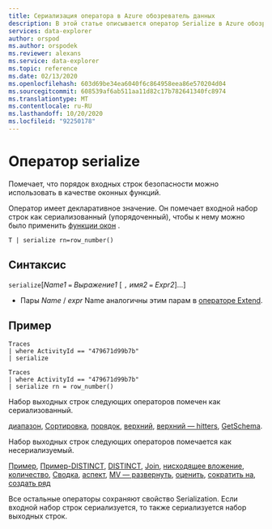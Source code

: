 ```yaml
---
title: Сериализация оператора в Azure обозреватель данных
description: В этой статье описывается оператор Serialize в Azure обозреватель данных.
services: data-explorer
author: orspod
ms.author: orspodek
ms.reviewer: alexans
ms.service: data-explorer
ms.topic: reference
ms.date: 02/13/2020
ms.openlocfilehash: 603d69be34ea6040f6c864958eea86e570204d04
ms.sourcegitcommit: 608539af6ab511aa11d82c17b782641340fc8974
ms.translationtype: MT
ms.contentlocale: ru-RU
ms.lasthandoff: 10/20/2020
ms.locfileid: "92250178"
---
```

# <a name="serialize-operator"></a>Оператор serialize

Помечает, что порядок входных строк безопасности можно использовать в качестве оконных функций.

Оператор имеет декларативное значение. Он помечает входной набор строк как сериализованный (упорядоченный), чтобы к нему можно было применить [функции окон](./windowsfunctions.md) .

```kusto
T | serialize rn=row_number()
```

## <a name="syntax"></a>Синтаксис

`serialize`[*Name1* `=` *Выражение1* [ `,` *имя2* `=` *Expr2*]...]

* Пары *Name* / *expr* Name аналогичны этим парам в [операторе Extend](./extendoperator.md).

## <a name="example"></a>Пример

```kusto
Traces
| where ActivityId == "479671d99b7b"
| serialize

Traces
| where ActivityId == "479671d99b7b"
| serialize rn = row_number()
```

Набор выходных строк следующих операторов помечен как сериализованный.

[диапазон](./rangeoperator.md), [Сортировка](./sortoperator.md), [порядок](./orderoperator.md), [верхний](./topoperator.md), [верхний — hitters](./tophittersoperator.md), [GetSchema](./getschemaoperator.md).

Набор выходных строк следующих операторов помечается как несериализуемый.

[Пример](./sampleoperator.md), [Пример-DISTINCT](./sampledistinctoperator.md), [DISTINCT](./distinctoperator.md), [Join](./joinoperator.md), [нисходящее вложение](./topnestedoperator.md), [количество](./countoperator.md), [Сводка](./summarizeoperator.md), [аспект](./facetoperator.md), [MV — развернуть](./mvexpandoperator.md), [оценить](./evaluateoperator.md), [сократить на](./reduceoperator.md), [создать ряд](./make-seriesoperator.md)

Все остальные операторы сохраняют свойство Serialization. Если входной набор строк сериализуется, то также сериализуется набор выходных строк.
